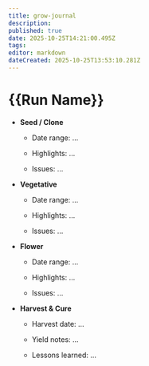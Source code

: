 ```yaml
---
title: grow-journal
description:
published: true
date: 2025-10-25T14:21:00.495Z
tags: 
editor: markdown
dateCreated: 2025-10-25T13:53:10.281Z
---
```


# {{Run Name}}

- **Seed / Clone**

  - Date range: …

  - Highlights: …

  - Issues: …

- **Vegetative**

  - Date range: …

  - Highlights: …

  - Issues: …

- **Flower**

  - Date range: …

  - Highlights: …

  - Issues: …

- **Harvest & Cure**

  - Harvest date: …

  - Yield notes: …

  - Lessons learned: …
